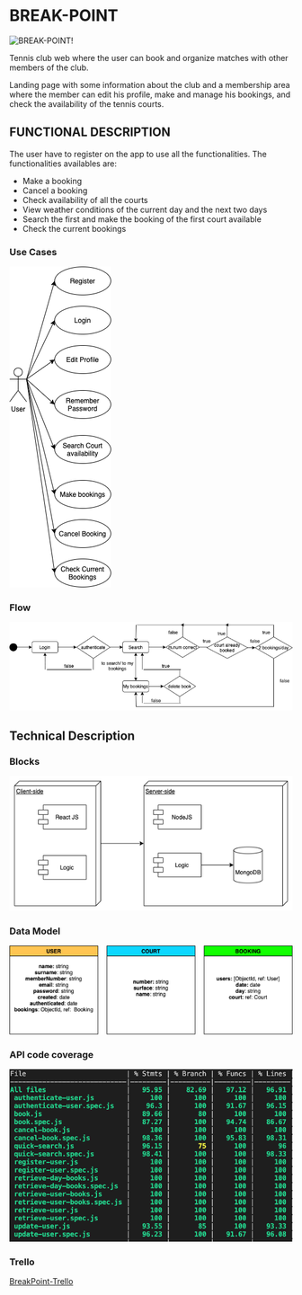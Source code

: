 # BREAK-POINT

![BREAK-POINT!](https://media.giphy.com/media/3GjKth6HuhzkYbsOdt/giphy.gif) 

Tennis club web where the user can book and organize matches with other members of the club. 

Landing page with some information about the club and a membership area where the member can edit his profile,  make and manage his bookings, and check the availability of the tennis courts. 

## FUNCTIONAL DESCRIPTION

The user have to register on the app to use all the functionalities. The functionalities availables are:

<ul>
    <li>Make a booking</li>
    <li>Cancel a booking</li>
    <li>Check availability of all the courts</li>
    <li>View weather conditions of the current day and the next two days</li>
    <li>Search the first and make the booking of the first court available</li>
    <li>Check the current bookings</li>
</ul>

### Use Cases
 
![Use Cases](./use-cases.png)

### Flow

![Flow](./flow-chart.png)

## Technical Description

### Blocks

![Blocks](./block-diagram.png)

### Data Model

![Data Model](./data-model.png)

### API code coverage

![code-coverage](./api-code-coverage.png)

### Trello

[BreakPoint-Trello](https://trello.com/b/eD5tBeUx/break-point)




